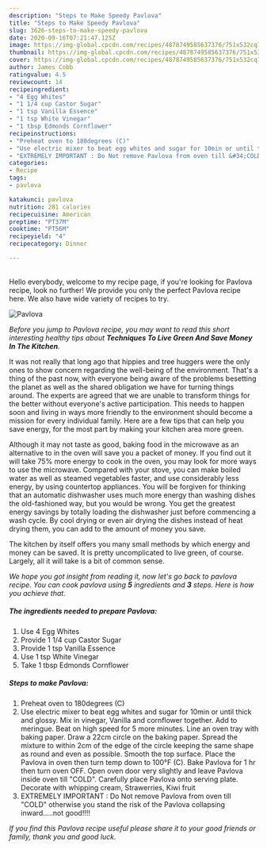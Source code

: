 ```yaml
---
description: "Steps to Make Speedy Pavlova"
title: "Steps to Make Speedy Pavlova"
slug: 3626-steps-to-make-speedy-pavlova
date: 2020-09-16T07:21:47.125Z
image: https://img-global.cpcdn.com/recipes/4878749585637376/751x532cq70/pavlova-recipe-main-photo.jpg
thumbnail: https://img-global.cpcdn.com/recipes/4878749585637376/751x532cq70/pavlova-recipe-main-photo.jpg
cover: https://img-global.cpcdn.com/recipes/4878749585637376/751x532cq70/pavlova-recipe-main-photo.jpg
author: James Cobb
ratingvalue: 4.5
reviewcount: 14
recipeingredient:
- "4 Egg Whites"
- "1 1/4 cup Castor Sugar"
- "1 tsp Vanilla Essence"
- "1 tsp White Vinegar"
- "1 tbsp Edmonds Cornflower"
recipeinstructions:
- "Preheat oven to 180degrees (C)"
- "Use electric mixer to beat egg whites and sugar for 10min or until thick and glossy. Mix in vinegar, Vanilla and cornflower together. Add to meringue. Beat on high speed for 5 more minutes. Line an oven tray with baking paper. Draw a 22cm circle on the baking paper. Spread the mixture to within 2cm of the edge of the circle keeping the same shape as round and even as possible. Smooth the top surface. Place the Pavlova in oven then turn temp down to 100°F (C). Bake Pavlova for 1 hr then turn oven OFF. Open oven door very slightly and leave Pavlova inside oven till &#34;COLD&#34;. Carefully place Pavlova onto serving plate. Decorate with whipping cream, Strawerries, Kiwi fruit"
- "EXTREMELY IMPORTANT : Do Not remove Pavlova from oven till &#34;COLD&#34; otherwise you stand the risk of the Pavlova collapsing inward.....not good!!!!"
categories:
- Recipe
tags:
- pavlova

katakunci: pavlova 
nutrition: 281 calories
recipecuisine: American
preptime: "PT37M"
cooktime: "PT56M"
recipeyield: "4"
recipecategory: Dinner

---
```

<br>
Hello everybody, welcome to my recipe page, if you're looking for Pavlova recipe, look no further! We provide you only the perfect Pavlova recipe here. We also have wide variety of recipes to try.
<br>


![Pavlova](https://img-global.cpcdn.com/recipes/4878749585637376/751x532cq70/pavlova-recipe-main-photo.jpg)

<i>Before you jump to Pavlova recipe, you may want to read this short interesting healthy tips about 
<strong>Techniques To Live Green And Save Money In The Kitchen</strong>.</i>
</br>

It was not really that long ago that hippies and tree huggers were the only ones to show concern regarding the well-being of the environment. That's a thing of the past now, with everyone being aware of the problems besetting the planet as well as the shared obligation we have for turning things around. The experts are agreed that we are unable to transform things for the better without everyone's active participation. This needs to happen soon and living in ways more friendly to the environment should become a mission for every individual family. Here are a few tips that can help you save energy, for the most part by making your kitchen area more green.

Although it may not taste as good, baking food in the microwave as an alternative to in the oven will save you a packet of money. If you find out it will take 75% more energy to cook in the oven, you may look for more ways to use the microwave. Compared with your stove, you can make boiled water as well as steamed vegetables faster, and use considerably less energy, by using countertop appliances. You will be forgiven for thinking that an automatic dishwasher uses much more energy than washing dishes the old-fashioned way, but you would be wrong. You get the greatest energy savings by totally loading the dishwasher just before commencing a wash cycle. By cool drying or even air drying the dishes instead of heat drying them, you can add to the amount of money you save.

The kitchen by itself offers you many small methods by which energy and money can be saved. It is pretty uncomplicated to live green, of course. Largely, all it will take is a bit of common sense.


<i>We hope you got insight from reading it, now let's go back to pavlova recipe. You can cook pavlova using <strong>5</strong> ingredients and <strong>3</strong> steps. Here is how you achieve that.
</i>

##### The ingredients needed to prepare Pavlova:

1. Use 4 Egg Whites
1. Provide 1 1/4 cup Castor Sugar
1. Provide 1 tsp Vanilla Essence
1. Use 1 tsp White Vinegar
1. Take 1 tbsp Edmonds Cornflower


##### Steps to make Pavlova:

1. Preheat oven to 180degrees (C)
1. Use electric mixer to beat egg whites and sugar for 10min or until thick and glossy. Mix in vinegar, Vanilla and cornflower together. Add to meringue. Beat on high speed for 5 more minutes. Line an oven tray with baking paper. Draw a 22cm circle on the baking paper. Spread the mixture to within 2cm of the edge of the circle keeping the same shape as round and even as possible. Smooth the top surface. Place the Pavlova in oven then turn temp down to 100°F (C). Bake Pavlova for 1 hr then turn oven OFF. Open oven door very slightly and leave Pavlova inside oven till &#34;COLD&#34;. Carefully place Pavlova onto serving plate. Decorate with whipping cream, Strawerries, Kiwi fruit
1. EXTREMELY IMPORTANT : Do Not remove Pavlova from oven till &#34;COLD&#34; otherwise you stand the risk of the Pavlova collapsing inward.....not good!!!!


<i>If you find this Pavlova recipe useful please share it to your good friends or family, thank you and good luck.</i>
